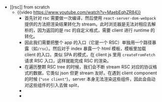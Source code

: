 - [[rsc]] from scratch
	- {{video https://www.youtube.com/watch?v=MaebEqhZR84}}
		- 首先针对 rsc 需要做一次编译，然后使用 `react-server-dom-webpack` 提供的方法把渲染结果转化为 stream。此时浏览器是无法对相应去解析的，因为返回的是 rsc 的自定义格式，需要 client 进行 runtime 的转化。
		- 因此我们需要把整个 app 的入口（它是一个 RSC）单独用一个路径暴露（如`/rsc`）。然后对于 index  暴露一个 html 模板，模板里加载 client 的入口，类似 SPA 的模式，在 client js 里用 `createFromFetch`  请求 RSC 入口，这样就能完成 RSC 的渲染。
		- 在遍历整颗 RSC tree 的时候，我们会不断 stream RSC 对应的协议格式的数据，它类似 json 但更 stream 友好。在遇到 client component 的时候 (`"use client"`)，server 本身无法渲染这些组件，因此会自动对这些组件的引入去做 split，
		-
		-